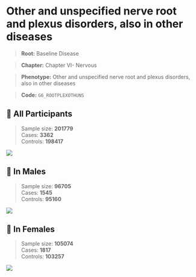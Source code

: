 # Other and unspecified nerve root and plexus disorders, also in other diseases

> **Root:** Baseline Disease  

> **Chapter:** Chapter VI- Nervous  

> **Phenotype:** Other and unspecified nerve root and plexus disorders, also in other diseases  

> **Code:** `G6_ROOTPLEXOTHUNS`

## 🧪 All Participants  
> Sample size: **201779**  
> Cases: **3362**  
> Controls: **198417**
<img src="/Disease/Figures/ALL/Incidence/G6_ROOTPLEXOTHUNS.png"/>
<CsvTable src="/Disease/Data/ALL/Incidence/COX_G6_ROOTPLEXOTHUNS.csv" label="🔍 View full results" />

## 👨 In Males  
> Sample size: **96705**  
> Cases: **1545**  
> Controls: **95160**
<img src="/Disease/Figures/Male/Incidence/G6_ROOTPLEXOTHUNS.png"/>
<CsvTable src="/Disease/Data/Male/Incidence/COX_G6_ROOTPLEXOTHUNS.csv" label="🔍 View full results" />

## 👩 In Females  
> Sample size: **105074**  
> Cases: **1817**  
> Controls: **103257**
<img src="/Disease/Figures/Female/Incidence/G6_ROOTPLEXOTHUNS.png"/>
<CsvTable src="/Disease/Data/Female/Incidence/COX_G6_ROOTPLEXOTHUNS.csv" label="🔍 View full results" />

